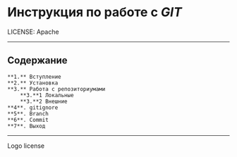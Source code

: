 # Инструкция по работе с _GIT_

LICENSE: Apache

----

## Содержание
    **1.** Вступление
    **2.** Установка
    **3.** Работа с репозиториумами
        **3.**1 Локальные
        **3.**2 Внешние
    **4**. gitignore
    **5**. Branch
    **6**. Commit 
    **7**. Выход
---
Logo license
